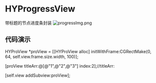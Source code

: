 # HYProgressView
带标题的节点进度条封装
![progressImg.png](https://github.com/zhangyuchao/HYProgressView/blob/master/Image/progressImg.png)

## 代码演示
HYProView *proView = [[HYProView alloc] initWithFrame:CGRectMake(0, 64, self.view.frame.size.width, 100)];



[proView titleArr:@[@"1",@"2",@"3"] index:2];//titleArr:



[self.view addSubview:proView];
